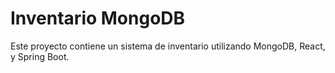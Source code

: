 # Inventario MongoDB
Este proyecto contiene un sistema de inventario utilizando MongoDB, React, y Spring Boot.
